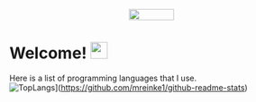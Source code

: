 <p align="center">
    <img width="80" height="20" src="https://visitor-badge.laobi.icu/badge?page_id=mreinke1.mreinke1">
</p>


<h1>
  Welcome!
  <img src="https://media.giphy.com/media/hvRJCLFzcasrR4ia7z/giphy.gif" width="30px"/>
</h1>

Here is a list of programming languages that I use.<br/>
![TopLangs](https://github-readme-stats.vercel.app/api/top-langs/?username=mreinke1&layout=compact)](https://github.com/mreinke1/github-readme-stats)
